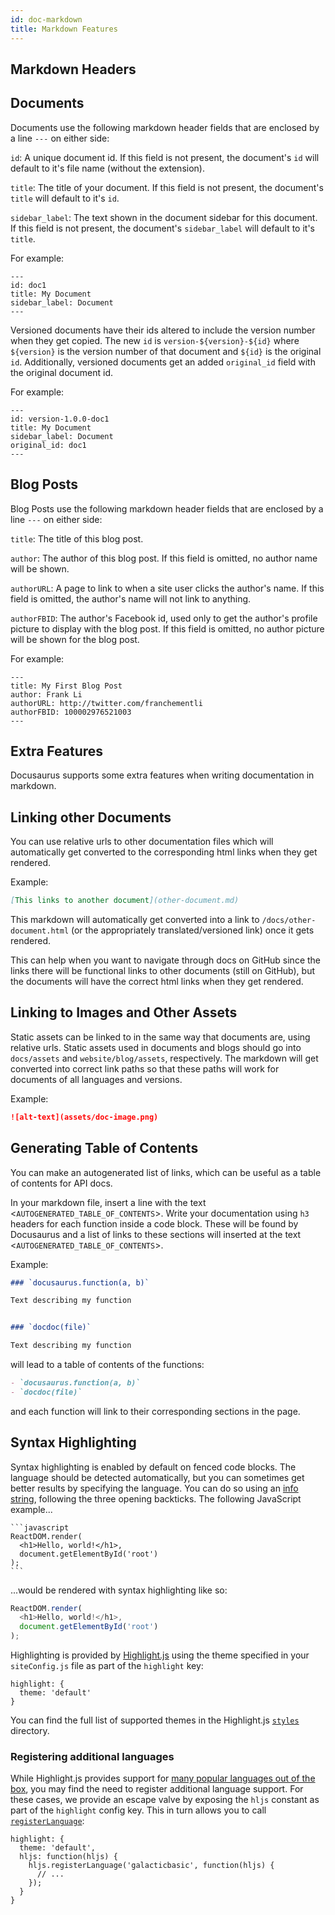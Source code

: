 ```yaml
---
id: doc-markdown
title: Markdown Features
---
```


## Markdown Headers

## Documents

Documents use the following markdown header fields that are enclosed by a line `---` on either side:

`id`: A unique document id. If this field is not present, the document's `id` will default to it's file name (without the extension).

`title`: The title of your document. If this field is not present, the document's `title` will default to it's `id`.

`sidebar_label`: The text shown in the document sidebar for this document. If this field is not present, the document's `sidebar_label` will default to it's `title`.

For example:

```
---
id: doc1
title: My Document
sidebar_label: Document
---
```

Versioned documents have their ids altered to include the version number when they get copied. The new `id` is `version-${version}-${id}` where `${version}` is the version number of that document and `${id}` is the original `id`. Additionally, versioned documents get an added `original_id` field with the original document id.

For example:

```
---
id: version-1.0.0-doc1
title: My Document
sidebar_label: Document
original_id: doc1
---
```

## Blog Posts

Blog Posts use the following markdown header fields that are enclosed by a line `---` on either side:

`title`: The title of this blog post.

`author`: The author of this blog post. If this field is omitted, no author name will be shown.

`authorURL`: A page to link to when a site user clicks the author's name. If this field is omitted, the author's name will not link to anything.

`authorFBID`: The author's Facebook id, used only to get the author's profile picture to display with the blog post. If this field is omitted, no author picture will be shown for the blog post.

For example:

```
---
title: My First Blog Post
author: Frank Li
authorURL: http://twitter.com/franchementli
authorFBID: 100002976521003
---
```

## Extra Features

Docusaurus supports some extra features when writing documentation in markdown.

## Linking other Documents

You can use relative urls to other documentation files which will automatically get converted to the corresponding html links when they get rendered.

Example:
```markdown
[This links to another document](other-document.md)
```
This markdown will automatically get converted into a link to `/docs/other-document.html` (or the appropriately translated/versioned link) once it gets rendered.

This can help when you want to navigate through docs on GitHub since the links there will be functional links to other documents (still on GitHub), but the documents will have the correct html links when they get rendered.

## Linking to Images and Other Assets

Static assets can be linked to in the same way that documents are, using relative urls. Static assets used in documents and blogs should go into `docs/assets` and `website/blog/assets`, respectively. The markdown will get converted into correct link paths so that these paths will work for documents of all languages and versions.

Example:
```markdown
![alt-text](assets/doc-image.png)
```


## Generating Table of Contents

You can make an autogenerated list of links, which can be useful as a table of contents for API docs.

In your markdown file, insert a line with the text <`AUTOGENERATED_TABLE_OF_CONTENTS`>. Write your documentation using `h3` headers for each function inside a code block. These will be found by Docusaurus and a list of links to these sections will inserted at the text <`AUTOGENERATED_TABLE_OF_CONTENTS`>.

Example:

```markdown
### `docusaurus.function(a, b)`

Text describing my function


### `docdoc(file)`

Text describing my function
```

will lead to a table of contents of the functions:

```markdown
- `docusaurus.function(a, b)`
- `docdoc(file)`
```

and each function will link to their corresponding sections in the page.

## Syntax Highlighting

Syntax highlighting is enabled by default on fenced code blocks. The language should be detected automatically, but you can sometimes get better results by specifying the language. You can do so using an [info string](https://github.github.com/gfm/#example-111), following the three opening backticks. The following JavaScript example...

    ```javascript
    ReactDOM.render(
      <h1>Hello, world!</h1>,
      document.getElementById('root')
    );
    ```

...would be rendered with syntax highlighting like so:

```javascript
ReactDOM.render(
  <h1>Hello, world!</h1>,
  document.getElementById('root')
);
```

Highlighting is provided by [Highlight.js](https://highlightjs.org) using the theme specified in your `siteConfig.js` file as part of the `highlight` key:

```
highlight: {
  theme: 'default'
}
```

You can find the full list of supported themes in the Highlight.js [`styles`](https://github.com/isagalaev/highlight.js/tree/master/src/styles) directory.

### Registering additional languages

While Highlight.js provides support for [many popular languages out of the box](https://highlightjs.org/static/demo/), you may find the need to register additional language support. For these cases, we provide an escape valve by exposing the `hljs` constant as part of the `highlight` config key. This in turn allows you to call [`registerLanguage`](http://highlightjs.readthedocs.io/en/latest/api.html#registerlanguage-name-language):

```
highlight: {
  theme: 'default',
  hljs: function(hljs) {
    hljs.registerLanguage('galacticbasic', function(hljs) {
      // ...
    });
  }
}
```
